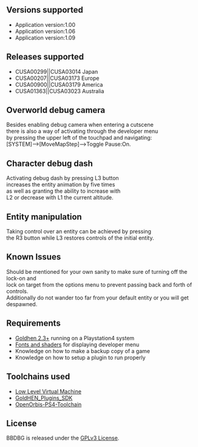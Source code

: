 ## Versions supported

- Application version:1.00
- Application version:1.06
- Application version:1.09

## Releases supported

- CUSA00299||CUSA03014 Japan
- CUSA00207||CUSA03173 Europe
- CUSA00900||CUSA03179 America
- CUSA01363||CUSA03023 Australia

## Overworld debug camera

Besides enabling debug camera when entering a cutscene\
there is also a way of activating through the developer menu\
by pressing the upper left of the touchpad and navigating:\
[SYSTEM]-->[MoveMapStep]-->Toggle Pause:On.

## Character debug dash

Activating debug dash by pressing L3 button\
increases the entity animation by five times\
as well as granting the ability to increase with\
L2 or decrease with L1 the current altitude.

## Entity manipulation

Taking control over an entity can be achieved by pressing\
the R3 button while L3 restores controls of the initial entity.

## Known Issues

Should be mentioned for your own sanity to make sure of turning off the lock-on and\
lock on target from the options menu to prevent passing back and forth of controls.\
Additionally do not wander too far from your default entity or you will get despawned.

## Requirements

- [Goldhen 2.3+](https://github.com/Goldhen/Goldhen) running on a Playstation4 system
- [Fonts and shaders](https://drive.proton.me/urls/99K883B7XG#5L6jlq0yE3yw) for displaying developer menu
- Knowledge on how to make a backup copy of a game
- Knowledge on how to setup a plugin to run properly

## Toolchains used

- [Low Level Virtual Machine](https://github.com/llvm/llvm-project)
- [GoldHEN_Plugins_SDK](https://github.com/GoldHEN/GoldHEN_Plugins_SDK)
- [OpenOrbis-PS4-Toolchain](https://github.com/OpenOrbis/OpenOrbis-PS4-Toolchain)

## License

BBDBG is released under the [GPLv3 License](https://github.com/stagvant/BBDBG/blob/main/LICENSE).